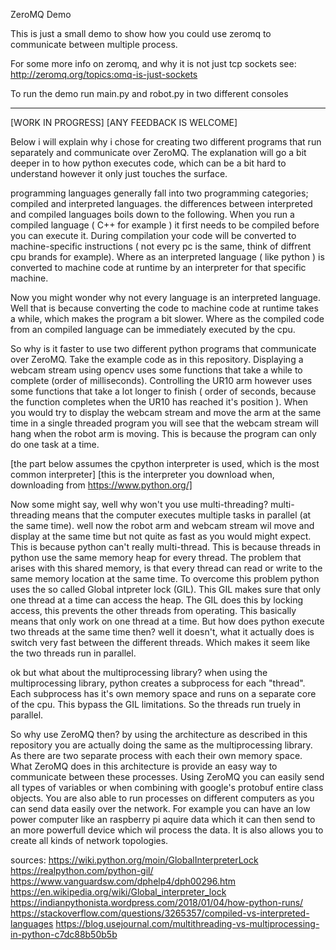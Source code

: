 ZeroMQ Demo

This is just a small demo to show how you could use zeromq to communicate between multiple process. 

For some more info on zeromq, and why it is not just tcp sockets see: http://zeromq.org/topics:omq-is-just-sockets

To run the demo run main.py and robot.py in two different consoles

---------------------------------------------------------------------
[WORK IN PROGRESS]
[ANY FEEDBACK IS WELCOME]

Below i will explain why i chose for creating two different programs that run separately and communicate over ZeroMQ.
The explanation will go a bit deeper in to how python executes code, which can be a bit hard to understand however it only
just touches the surface.

programming languages generally fall into two programming categories; compiled and interpreted languages.
the differences between interpreted and compiled languages boils down to the following. 
When you run a compiled language ( C++ for example ) it first needs to be compiled before you can execute it.
During compilation your code will be converted to machine-specific instructions ( not every pc is the same, think of diffrent cpu brands for example). 
Where as an interpreted language ( like python ) is converted to machine code at runtime by an interpreter 
for that specific machine.

Now you might wonder why not every language is an interpreted language. 
Well that is because converting the code to machine code at runtime takes a while, which makes the program a bit slower.
Where as the compiled code from an compiled language can be immediately executed by the cpu.

So why is it faster to use two different python programs that communicate over ZeroMQ.
Take the example code as in this repository.
Displaying a webcam stream using opencv uses some functions that take a while to complete (order of milliseconds).
Controlling the UR10 arm however uses some functions that take a lot longer to finish ( order of seconds, because the function 
completes when the UR10 has reached it's position ).
When you would try to display the webcam stream and move the arm at the same time in a single threaded program 
you will see that the webcam stream will hang when the robot arm is moving.
This is because the program can only do one task at a time. 

[the part below assumes the cpython interpreter is used, which is the most common interpreter]
[this is the interpreter you download when, downloading from https://www.python.org/]

Now some might say, well why won't you use multi-threading? 
multi-threading means that the computer executes multiple tasks in parallel (at the same time).
well now the robot arm and webcam stream wil move and display at the same time but not quite as fast as you would might expect.
This is because python can't really multi-thread. This is because threads in python use the same memory heap for every thread.
The problem that arises with this shared memory, is that every thread can read or write to the same memory location at the same time.
To overcome this problem python uses the so called Global intpreter lock (GIL). This GIL makes sure that only one thread at a time can
access the heap. The GIL does this by locking access, this prevents the other threads from operating.
This basically means that only work on one thread at a time.
But how does python execute two threads at the same time then? well it doesn't, what it actually does is switch very fast
between the different threads. Which makes it seem like the two threads run in parallel.

ok but what about the multiprocessing library?
when using the multiprocessing library, python creates a subprocess for each "thread".
Each subprocess has it's own memory space and runs on a separate core of the cpu. This bypass the GIL limitations.
So the threads run truely in parallel.

So why use ZeroMQ then?
by using the architecture as described in this repository you are actually doing the same as the multiprocessing library.
As there are two separate process with each their own memory space. 
What ZeroMQ does in this architecture is provide an easy way to communicate between these processes. 
Using ZeroMQ you can easily send all types of variables or when combining with google's protobuf entire class objects.
You are also able to run processes on different computers as you can send data easily over the network.
For example you can have an low power computer like an raspberry pi aquire data which it can then send to 
an more powerfull device which wil process the data.
It is also allows you to create all kinds of network topologies.

sources:
https://wiki.python.org/moin/GlobalInterpreterLock
https://realpython.com/python-gil/
https://www.vanguardsw.com/dphelp4/dph00296.htm
https://en.wikipedia.org/wiki/Global_interpreter_lock
https://indianpythonista.wordpress.com/2018/01/04/how-python-runs/
https://stackoverflow.com/questions/3265357/compiled-vs-interpreted-languages
https://blog.usejournal.com/multithreading-vs-multiprocessing-in-python-c7dc88b50b5b
